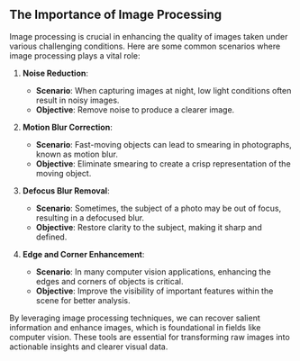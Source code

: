 ## The Importance of Image Processing

Image processing is crucial in enhancing the quality of images taken under various challenging conditions. Here are some common scenarios where image processing plays a vital role:

1. **Noise Reduction**:
   - **Scenario**: When capturing images at night, low light conditions often result in noisy images.
   - **Objective**: Remove noise to produce a clearer image.

2. **Motion Blur Correction**:
   - **Scenario**: Fast-moving objects can lead to smearing in photographs, known as motion blur.
   - **Objective**: Eliminate smearing to create a crisp representation of the moving object.

3. **Defocus Blur Removal**:
   - **Scenario**: Sometimes, the subject of a photo may be out of focus, resulting in a defocused blur.
   - **Objective**: Restore clarity to the subject, making it sharp and defined.

4. **Edge and Corner Enhancement**:
   - **Scenario**: In many computer vision applications, enhancing the edges and corners of objects is critical.
   - **Objective**: Improve the visibility of important features within the scene for better analysis.

By leveraging image processing techniques, we can recover salient information and enhance images, which is foundational in fields like computer vision. These tools are essential for transforming raw images into actionable insights and clearer visual data.
